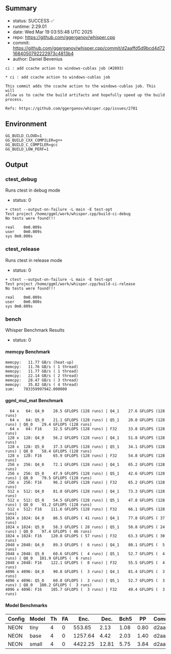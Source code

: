 ## Summary

- status:  SUCCESS ✅
- runtime: 2:29.01
- date:    Wed Mar 19 03:55:48 UTC 2025
- repo:    https://github.com/ggerganov/whisper.cpp
- commit:  https://github.com/ggerganov/whisper.cpp/commit/d2aaffd5d9bcd4d721684050792222973c4813b4
- author:  Daniel Bevenius
```
ci : add ccache action to windows-cublas job (#2893)

* ci : add ccache action to windows-cublas job

This commit adds the ccache action to the windows-cublas job. This will
allow us to cache the build artifacts and hopefully speed up the build
process.

Refs: https://github.com/ggerganov/whisper.cpp/issues/2781
```

## Environment

```
GG_BUILD_CLOUD=1
GG_BUILD_CXX_COMPILER=g++
GG_BUILD_C_COMPILER=gcc
GG_BUILD_LOW_PERF=1
```

## Output

### ctest_debug

Runs ctest in debug mode
- status: 0
```
+ ctest --output-on-failure -L main -E test-opt
Test project /home/ggml/work/whisper.cpp/build-ci-debug
No tests were found!!!

real	0m0.009s
user	0m0.009s
sys	0m0.000s
```
### ctest_release

Runs ctest in release mode
- status: 0
```
+ ctest --output-on-failure -L main -E test-opt
Test project /home/ggml/work/whisper.cpp/build-ci-release
No tests were found!!!

real	0m0.009s
user	0m0.000s
sys	0m0.009s
```
### bench

Whisper Benchmark Results
- status: 0
#### memcpy Benchmark

```
memcpy:   11.77 GB/s (heat-up)
memcpy:   11.76 GB/s ( 1 thread)
memcpy:   11.77 GB/s ( 1 thread)
memcpy:   22.14 GB/s ( 2 thread)
memcpy:   28.47 GB/s ( 3 thread)
memcpy:   35.82 GB/s ( 4 thread)
sum:    783359997942.000000
```

#### ggml_mul_mat Benchmark

```
  64 x   64: Q4_0    28.5 GFLOPS (128 runs) | Q4_1    27.6 GFLOPS (128 runs)
  64 x   64: Q5_0    21.1 GFLOPS (128 runs) | Q5_1    20.0 GFLOPS (128 runs) | Q8_0    29.4 GFLOPS (128 runs)
  64 x   64: F16     32.5 GFLOPS (128 runs) | F32     33.8 GFLOPS (128 runs)
 128 x  128: Q4_0    56.2 GFLOPS (128 runs) | Q4_1    51.8 GFLOPS (128 runs)
 128 x  128: Q5_0    37.3 GFLOPS (128 runs) | Q5_1    34.1 GFLOPS (128 runs) | Q8_0    58.4 GFLOPS (128 runs)
 128 x  128: F16     65.9 GFLOPS (128 runs) | F32     54.8 GFLOPS (128 runs)
 256 x  256: Q4_0    72.1 GFLOPS (128 runs) | Q4_1    65.2 GFLOPS (128 runs)
 256 x  256: Q5_0    47.9 GFLOPS (128 runs) | Q5_1    42.6 GFLOPS (128 runs) | Q8_0    79.5 GFLOPS (128 runs)
 256 x  256: F16     96.2 GFLOPS (128 runs) | F32     65.2 GFLOPS (128 runs)
 512 x  512: Q4_0    81.0 GFLOPS (128 runs) | Q4_1    73.3 GFLOPS (128 runs)
 512 x  512: Q5_0    54.5 GFLOPS (128 runs) | Q5_1    47.8 GFLOPS (128 runs) | Q8_0    91.2 GFLOPS (128 runs)
 512 x  512: F16    111.6 GFLOPS (128 runs) | F32     66.1 GFLOPS (128 runs)
1024 x 1024: Q4_0    86.5 GFLOPS ( 41 runs) | Q4_1    77.8 GFLOPS ( 37 runs)
1024 x 1024: Q5_0    58.3 GFLOPS ( 28 runs) | Q5_1    50.8 GFLOPS ( 24 runs) | Q8_0    97.4 GFLOPS ( 46 runs)
1024 x 1024: F16    120.8 GFLOPS ( 57 runs) | F32     63.3 GFLOPS ( 30 runs)
2048 x 2048: Q4_0    89.3 GFLOPS (  6 runs) | Q4_1    80.1 GFLOPS (  5 runs)
2048 x 2048: Q5_0    60.6 GFLOPS (  4 runs) | Q5_1    52.7 GFLOPS (  4 runs) | Q8_0   101.9 GFLOPS (  6 runs)
2048 x 2048: F16    122.1 GFLOPS (  8 runs) | F32     55.5 GFLOPS (  4 runs)
4096 x 4096: Q4_0    90.8 GFLOPS (  3 runs) | Q4_1    81.4 GFLOPS (  3 runs)
4096 x 4096: Q5_0    60.8 GFLOPS (  3 runs) | Q5_1    52.7 GFLOPS (  3 runs) | Q8_0   100.2 GFLOPS (  3 runs)
4096 x 4096: F16    105.7 GFLOPS (  3 runs) | F32     49.4 GFLOPS (  3 runs)
```

#### Model Benchmarks

|           Config |         Model |  Th |  FA |    Enc. |    Dec. |    Bch5 |      PP |  Commit |
|              --- |           --- | --- | --- |     --- |     --- |     --- |     --- |     --- |
|             NEON |          tiny |   4 |   0 |  553.65 |    2.13 |    1.08 |    0.80 | d2aaffd |
|             NEON |          base |   4 |   0 | 1257.64 |    4.42 |    2.03 |    1.40 | d2aaffd |
|             NEON |         small |   4 |   0 | 4422.25 |   12.81 |    5.75 |    3.84 | d2aaffd |

